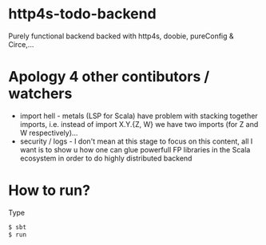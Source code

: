 # http4s-todo-backend
Purely functional backend backed with http4s, doobie, pureConfig & Circe,...
# Apology 4 other contibutors / watchers
- import hell - metals (LSP for Scala) have problem with stacking together imports, i.e. instead of import X.Y.{Z, W} we have two imports (for Z and W respectively)...
- security / logs - I don't mean at this stage to focus on this content, all I want is to show u how one can glue powerfull FP libraries in the Scala ecosystem in order to do highly distributed backend 
# How to run? 
Type 

```bash
$ sbt 
$ run 
```